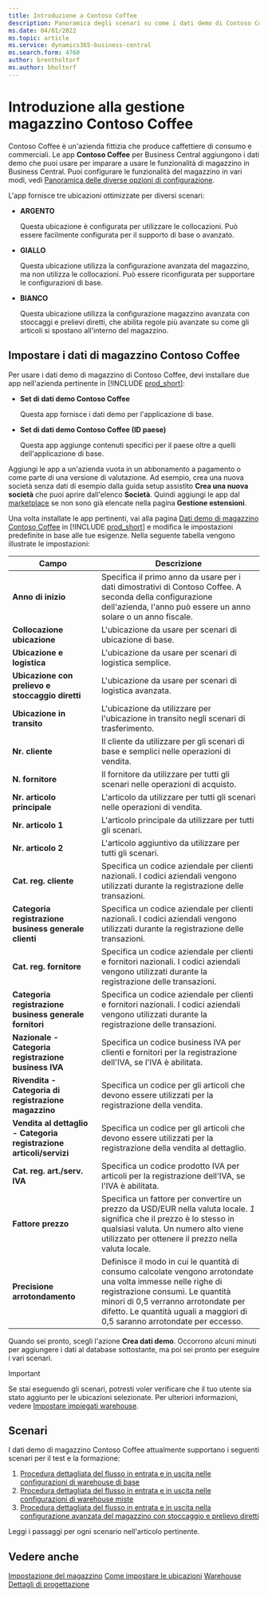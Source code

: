 ```yaml
---
title: Introduzione a Contoso Coffee
description: Panoramica degli scenari su come i dati demo di Contoso Coffee possono aiutarti a imparare a usare le funzionalità di magazzino in Business Central.
ms.date: 04/01/2022
ms.topic: article
ms.service: dynamics365-business-central
ms.search.form: 4760
author: brentholtorf
ms.author: bholtorf
---
```


# <a name="introduction-to-contoso-coffee-warehousing"></a>Introduzione alla gestione magazzino Contoso Coffee

Contoso Coffee è un'azienda fittizia che produce caffettiere di consumo e commerciali. Le app **Contoso Coffee** per Business Central aggiungono i dati demo che puoi usare per imparare a usare le funzionalità di magazzino in Business Central. Puoi configurare le funzionalità del magazzino in vari modi, vedi [Panoramica delle diverse opzioni di configurazione](../../design-details-warehouse-management.md#overview-of-different-configuration-options).

L'app fornisce tre ubicazioni ottimizzate per diversi scenari:

- **ARGENTO**  

  Questa ubicazione è configurata per utilizzare le collocazioni. Può essere facilmente configurata per il supporto di base o avanzato. 

- **GIALLO**  

  Questa ubicazione utilizza la configurazione avanzata del magazzino, ma non utilizza le collocazioni. Può essere riconfigurata per supportare le configurazioni di base.

- **BIANCO**  

  Questa ubicazione utilizza la configurazione magazzino avanzata con stoccaggi e prelievi diretti, che abilita regole più avanzate su come gli articoli si spostano all'interno del magazzino.

## <a name="set-up-contoso-coffee-warehousing-data"></a>Impostare i dati di magazzino Contoso Coffee

Per usare i dati demo di magazzino di Contoso Coffee, devi installare due app nell'azienda pertinente in [!INCLUDE [prod_short](../../includes/prod_short.md)]:  

- **Set di dati demo Contoso Coffee**  

    Questa app fornisce i dati demo per l'applicazione di base.  
- **Set di dati demo Contoso Coffee (ID paese)**  

    Questa app aggiunge contenuti specifici per il paese oltre a quelli dell'applicazione di base.

Aggiungi le app a un'azienda vuota in un abbonamento a pagamento o come parte di una versione di valutazione. Ad esempio, crea una nuova società senza dati di esempio dalla guida setup assistito **Crea una nuova società** che puoi aprire dall'elenco **Società**. Quindi aggiungi le app dal [marketplace](../../ui-extensions-install-uninstall.md#install) se non sono già elencate nella pagina **Gestione estensioni**.  

Una volta installate le app pertinenti, vai alla pagina [Dati demo di magazzino Contoso Coffee](https://businesscentral.dynamics.com/?page=4761) in [!INCLUDE [prod_short](../../includes/prod_short.md)] e modifica le impostazioni predefinite in base alle tue esigenze. Nella seguente tabella vengono illustrate le impostazioni:  

|Campo  |Descrizione  |
|---------|---------|
|**Anno di inizio** |Specifica il primo anno da usare per i dati dimostrativi di Contoso Coffee. A seconda della configurazione dell'azienda, l'anno può essere un anno solare o un anno fiscale.|
|**Collocazione ubicazione**  |L'ubicazione da usare per scenari di ubicazione di base.|
|**Ubicazione e logistica**  |L'ubicazione da usare per scenari di logistica semplice.|
|**Ubicazione con prelievo e stoccaggio diretti**  |L'ubicazione da usare per scenari di logistica avanzata.|
|**Ubicazione in transito**  |L'ubicazione da utilizzare per l'ubicazione in transito negli scenari di trasferimento.|
|**Nr. cliente**  |Il cliente da utilizzare per gli scenari di base e semplici nelle operazioni di vendita.|
|**N. fornitore**  |Il fornitore da utilizzare per tutti gli scenari nelle operazioni di acquisto.|
|**Nr. articolo principale**  |L'articolo da utilizzare per tutti gli scenari nelle operazioni di vendita.|
|**Nr. articolo 1**  |L'articolo principale da utilizzare per tutti gli scenari.|
|**Nr. articolo 2**  |L'articolo aggiuntivo da utilizzare per tutti gli scenari.|
|**Cat. reg. cliente**|Specifica un codice aziendale per clienti nazionali. I codici aziendali vengono utilizzati durante la registrazione delle transazioni. |
|**Categoria registrazione business generale clienti**|Specifica un codice aziendale per clienti nazionali. I codici aziendali vengono utilizzati durante la registrazione delle transazioni. |
|**Cat. reg. fornitore**|Specifica un codice aziendale per clienti e fornitori nazionali. I codici aziendali vengono utilizzati durante la registrazione delle transazioni. |
|**Categoria registrazione business generale fornitori**|Specifica un codice aziendale per clienti e fornitori nazionali. I codici aziendali vengono utilizzati durante la registrazione delle transazioni. |
|**Nazionale - Categoria registrazione business IVA**|Specifica un codice business IVA per clienti e fornitori per la registrazione dell'IVA, se l'IVA è abilitata.|
|**Rivendita - Categoria di registrazione magazzino**    |Specifica un codice per gli articoli che devono essere utilizzati per la registrazione della vendita.|
|**Vendita al dettaglio - Categoria registrazione articoli/servizi**    |Specifica un codice per gli articoli che devono essere utilizzati per la registrazione della vendita al dettaglio.|
|**Cat. reg. art./serv. IVA**    |Specifica un codice prodotto IVA per articoli per la registrazione dell'IVA, se l'IVA è abilitata.|
|**Fattore prezzo**     |Specifica un fattore per convertire un prezzo da USD/EUR nella valuta locale. *1* significa che il prezzo è lo stesso in qualsiasi valuta. Un numero alto viene utilizzato per ottenere il prezzo nella valuta locale. |
|**Precisione arrotondamento**  |Definisce il modo in cui le quantità di consumo calcolate vengono arrotondate una volta immesse nelle righe di registrazione consumi. Le quantità minori di 0,5 verranno arrotondate per difetto. Le quantità uguali a maggiori di 0,5 saranno arrotondate per eccesso.|

Quando sei pronto, scegli l'azione **Crea dati demo**. Occorrono alcuni minuti per aggiungere i dati al database sottostante, ma poi sei pronto per eseguire i vari scenari.  

> [!IMPORTANT]
> Se stai eseguendo gli scenari, potresti voler verificare che il tuo utente sia stato aggiunto per le ubicazioni selezionate. Per ulteriori informazioni, vedere [Impostare impiegati warehouse](../../warehouse-how-to-set-up-warehouse-employees.md).

## <a name="scenarios"></a>Scenari

I dati demo di magazzino Contoso Coffee attualmente supportano i seguenti scenari per il test e la formazione:

1.  [Procedura dettagliata del flusso in entrata e in uscita nelle configurazioni di warehouse di base](warehouse-basic-flow-putaway-pick.md)
2.  [Procedura dettagliata del flusso in entrata e in uscita nelle configurazioni di warehouse miste](warehouse-mixed-flow-receive-pick-ship.md)
3.  [Procedura dettagliata del flusso in entrata e in uscita nella configurazione avanzata del magazzino con stoccaggio e prelievo diretti](warehouse-directed-flow.md)

Leggi i passaggi per ogni scenario nell'articolo pertinente.  

## <a name="see-also"></a>Vedere anche

[Impostazione del magazzino](../../inventory-setup-inventory.md) 
[Come impostare le ubicazioni](../../inventory-how-setup-locations.md) 
[Warehouse](../../warehouse-manage-warehouse.md) 
[Dettagli di progettazione](../../design-details-warehouse-overview.md) 
